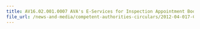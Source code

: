 ```yaml
---
title: AV16.02.001.0007 AVA's E-Services for Inspection Appointment Booking Available for Imported Processed Food 
file_url: /news-and-media/competent-authorities-circulars/2012-04-017-CA.pdf
---
```

